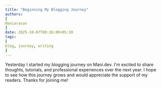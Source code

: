 ```yaml
---
title: "Beginning My Blogging Journey"
authors: 
[
Maniarasan
]
date: 2025-10-07T00:26:00+05:30
tags: 
[
blog, journey, writing
]
---
```

Yesterday I started my blogging journey on Mani.dev. I'm excited to share thoughts, tutorials, and professional experiences over the next year. I hope to see how this journey grows and would appreciate the support of my readers. Thanks for joining me!
